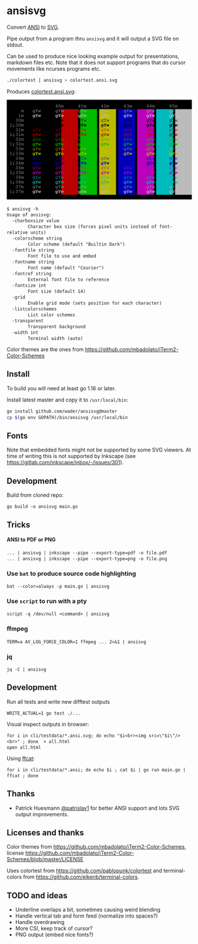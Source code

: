 # ansisvg

Convert [ANSI](https://en.wikipedia.org/wiki/ANSI_escape_code) to [SVG](https://en.wikipedia.org/wiki/Scalable_Vector_Graphics).

Pipe output from a program thru `ansisvg` and it will output a SVG file on stdout.

Can be used to produce nice looking example output for presentations, markdown files etc. Note that it
does not support programs that do cursor movements like ncurses programs etc.

```sh
./colortest | ansisvg > colortest.ansi.svg
 ```
Produces [colortest.ansi.svg](cli/testdata/colortest.ansi.svg):

![ansisvg output for colortest](cli/testdata/colortest.ansi.svg)

```
$ ansisvg -h
Usage of ansisvg:
  -charboxsize value
    	Character box size (forces pixel units instead of font-relative units)
  -colorscheme string
    	Color scheme (default "Builtin Dark")
  -fontfile string
    	Font file to use and embed
  -fontname string
    	Font name (default "Courier")
  -fontref string
    	External font file to reference
  -fontsize int
    	Font size (default 14)
  -grid
    	Enable grid mode (sets position for each character)
  -listcolorschemes
    	List color schemes
  -transparent
    	Transparent background
  -width int
    	Terminal width (auto)
```

Color themes are the ones from https://github.com/mbadolato/iTerm2-Color-Schemes

## Install

To build you will need at least go 1.16 or later.

Install latest master and copy it to `/usr/local/bin`:
```sh
go install github.com/wader/ansisvg@master
cp $(go env GOPATH)/bin/ansisvg /usr/local/bin
```

## Fonts

Note that embedded fonts might not be supported by some SVG viewers. At time of writing this is not supported by Inkscape (see https://gitlab.com/inkscape/inbox/-/issues/301).

## Development

Build from cloned repo:
```
go build -o ansisvg main.go
```

## Tricks

#### ANSI to PDF or PNG

```
... | ansisvg | inkscape --pipe --export-type=pdf -o file.pdf
... | ansisvg | inkscape --pipe --export-type=png -o file.png
```


### Use `bat` to produce source code highlighting

```
bat --color=always -p main.go | ansisvg
```

### Use `script` to run with a pty

```
script -q /dev/null <command> | ansisvg
```

### ffmpeg

```
TERM=a AV_LOG_FORCE_COLOR=1 ffmpeg ... 2>&1 | ansisvg
```

### jq
```
jq -C | ansisvg
```

## Development

Run all tests and write new difftest outputs
```
WRITE_ACTUAL=1 go test ./...
```

Visual inspect outputs in browser:
```
for i in cli/testdata/*.ansi.svg; do echo "$i<br><img src=\"$i\"/><br>" ; done  > all.html
open all.html
```

Using [ffcat](https://github.com/wader/ffcat):
```
for i in cli/testdata/*.ansi; do echo $i ; cat $i | go run main.go | ffcat ; done
```

## Thanks

- Patrick Huesmann [@patrislav1](https://github.com/patrislav1) for better ANSI support and lots SVG output improvements.

## Licenses and thanks

Color themes from
https://github.com/mbadolato/iTerm2-Color-Schemes,
license https://github.com/mbadolato/iTerm2-Color-Schemes/blob/master/LICENSE

Uses colortest from https://github.com/pablopunk/colortest and terminal-colors from https://github.com/eikenb/terminal-colors.

## TODO and ideas
- Underline overlaps a bit, sometimes causing weird blending
- Handle vertical tab and form feed (normalize into spaces?)
- Handle overdrawing
- More CSI, keep track of cursor?
- PNG output (embed nice fonts?)
